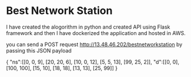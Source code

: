 # Best Network Station

I have created the alogorithm in python and created API using Flask framework and then I have dockerized the application and hosted in AWS.

you can send a POST request  http://13.48.46.202/bestnetworkstation by passing this JSON payload 

{
"ns":[[0, 0, 9], [20, 20, 6], [10, 0, 12], [5, 5, 13], [99, 25, 2]],
"d":[[0, 0], [100, 100], [15, 10], [18, 18], [13, 13], [25, 99]]
}


